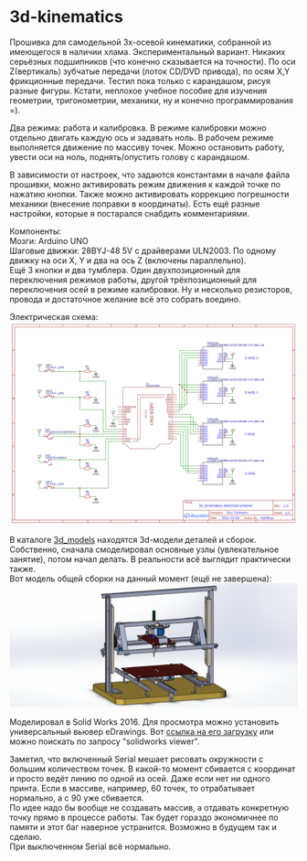
# 3d-kinematics

Прошивка для самодельной 3х-осевой кинематики, собранной из имеющегося в наличии хлама. Экспериментальный вариант. Никаких серьёзных подшипников (что конечно сказывается на точности). По оси Z(вертикаль) зубчатые передачи (лоток CD/DVD привода), по осям X,Y фрикционные передачи. Тестил пока только с карандашом, рисуя разные фигуры. Кстати, неплохое учебное пособие для изучения геометрии, тригонометрии, механики, ну и конечно программирования =).

Два режима: работа и калибровка. В режиме калибровки можно отдельно двигать каждую ось и задавать ноль. В рабочем режиме выполняется движение по массиву точек. Можно остановить работу, увести оси на ноль, поднять/опустить голову с карандашом.

В зависимости от настроек, что задаются константами в начале файла прошивки, можно активировать режим движения к каждой точке по нажатию кнопки. Также можно активировать коррекцию погрешности механики (внесение поправки в координаты). Есть ещё разные настройки, которые я постарался снабдить комментариями.

Компоненты:  
Мозги: Arduino UNO  
Шаговые движки: 28BYJ-48 5V с драйверами ULN2003. По одному движку на оси X, Y и два на ось Z (включены параллельно).  
Ещё 3 кнопки и два тумблера. Один двухпозиционный для переключения режимов работы, другой трёхпозиционный для переключения осей в режиме калибровки. Ну и несколько резисторов, провода и достаточное желание всё это собрать воедино.

Электрическая схема:
![Schematic_3d_kinematics_2021-10-03](/Schematic_3d_kinematics_2021-10-03.png "Schematic_3d_kinematics_2021-10-03")

В каталоге [3d_models](https://github.com/marfikus/3d-kinematics/tree/master/3d_models) находятся 3d-модели деталей и сборок. Собственно, сначала смоделировал основные узлы (увлекательное занятие), потом начал делать. В реальности всё выглядит практически также.  
Вот модель общей сборки на данный момент (ещё не завершена):
![general_assembly](/3d_models/general_assembly.PNG "general_assembly")

Моделировал в Solid Works 2016. Для просмотра можно установить универсальный вьювер eDrawings. Вот [ссылка на его загрузку](https://www.edrawingsviewer.com/download-edrawings) или можно поискать по запросу "solidworks viewer".

Заметил, что включенный Serial мешает рисовать окружности с большим количеством точек. В какой-то момент сбивается с координат и просто ведёт линию по одной из осей. Даже если нет ни одного принта. Если в массиве, например, 60 точек, то отрабатывает нормально, а с 90 уже сбивается.  
По идее надо бы вообще не создавать массив, а отдавать конкретную точку прямо в процессе работы. Так будет гораздо экономичнее по памяти и этот баг наверное устранится. Возможно в будущем так и сделаю.  
При выключенном Serial всё нормально.
